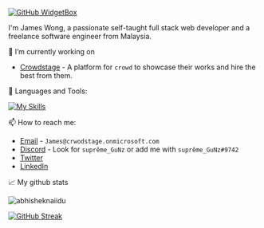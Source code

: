 [![GitHub WidgetBox](https://github-widgetbox.vercel.app/api/profile?username=james-wong123&data=followers,repositories,stars,commits)](https://github.com/Jurredr/github-widgetbox)


I'm James Wong, a passionate self-taught full stack web developer and a freelance software engineer from Malaysia. 

🔭 I’m currently working on

- [Crowdstage](https://crowdstage.xyz/) - A platform for `crowd` to showcase their works and hire the best from them.

🌱 Languages and Tools:

[![My Skills](https://skillicons.dev/icons?i=js,html,css,tailwind,laravel,vue,nodejs,mysql,idea)](https://skillicons.dev)

📫 How to reach me:

- [Email](mailto:James@crwodstage.onmicrosoft.com) - `James@crwodstage.onmicrosoft.com`
- [Discord](https://discord.gg/8jBQJ7Zq) - Look for `suprême_GuNz` or add me with `suprême_GuNz#9742`
- [Twitter](https://twitter.com/jameswong3388)
- [LinkedIn](https://www.linkedin.com/in/wongchaifuu/)

📈 My github stats
<p align="start"> <img src="https://github-readme-stats.vercel.app/api?username=james-wong123&show_icons=true&theme=gotham" alt="abhisheknaiidu" />

[![GitHub Streak](https://github-readme-streak-stats.herokuapp.com/?user=james-wong123)](https://git.io/streak-stats)


<!--
**james-wong123/james-wong123** is a ✨ _special_ ✨ repository because its `README.md` (this file) appears on your GitHub profile.

Here are some ideas to get you started:

- 🔭 I’m currently working on ...
- 🌱 I’m currently learning ...
- 👯 I’m looking to collaborate on ...
- 🤔 I’m looking for help with ...
- 💬 Ask me about ...
- 📫 How to reach me: ...
- 😄 Pronouns: ...
- ⚡ Fun fact: ...
-->
